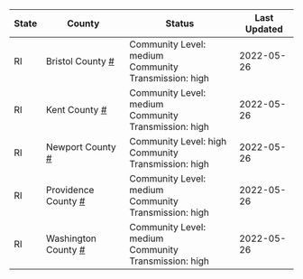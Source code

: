 State | County | Status | Last Updated
--- | --- | --- | --- 
RI | Bristol County <a href="#bristol_county">#</a> | <a name="bristol_county"></a>Community Level: medium<br/>Community Transmission: high | 2022-05-26
RI | Kent County <a href="#kent_county">#</a> | <a name="kent_county"></a>Community Level: medium<br/>Community Transmission: high | 2022-05-26
RI | Newport County <a href="#newport_county">#</a> | <a name="newport_county"></a>Community Level: high<br/>Community Transmission: high | 2022-05-26
RI | Providence County <a href="#providence_county">#</a> | <a name="providence_county"></a>Community Level: medium<br/>Community Transmission: high | 2022-05-26
RI | Washington County <a href="#washington_county">#</a> | <a name="washington_county"></a>Community Level: medium<br/>Community Transmission: high | 2022-05-26
